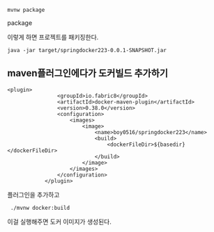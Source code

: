 `mvnw package`

package

이렇게 하면 프로젝트를 패키징한다. 

```
java -jar target/springdocker223-0.0.1-SNAPSHOT.jar
```



## maven플러그인에다가 도커빌드 추가하기

```
<plugin>
                <groupId>io.fabric8</groupId>
                <artifactId>docker-maven-plugin</artifactId>
                <version>0.38.0</version>
                <configuration>
                    <images>
                        <image>
                            <name>boy0516/springdocker223</name>
                            <build>
                                <dockerFileDir>${basedir}</dockerFileDir>
                            </build>
                        </image>
                    </images>
                </configuration>
            </plugin>
```

플러그인을 추가하고

```
 ./mvnw docker:build
```

이걸 실행해주면 도커 이미지가 생성된다. 



